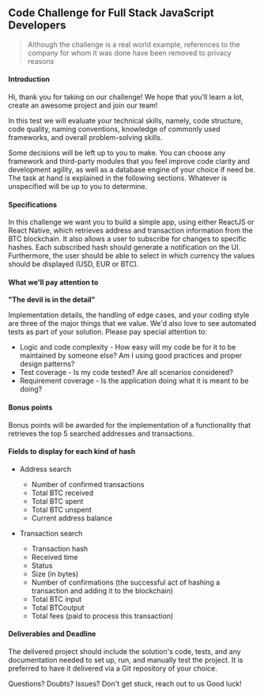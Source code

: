 ## Code Challenge for Full Stack JavaScript Developers

> Although the challenge is a real world example, references to 
the company for whom it was done have been removed to privacy reasons

#### Introduction

Hi, thank you for taking on our challenge! We hope that you'll learn a lot, 
create an awesome project and join our team!

In this test we will evaluate your technical skills, namely, code structure, code quality, naming conventions, knowledge of commonly used frameworks, and overall problem-solving skills. 

Some decisions will be left up to you to make. You can choose any framework and third-party modules that you feel improve code clarity and development agility, as well as a database engine of your choice if need be. The task at hand is explained in the following sections. Whatever is unspecified will be up to you to determine.

#### Specifications

In this challenge we want you to build a simple app, using either ReactJS or React Native, which retrieves address and transaction information from the BTC blockchain. It also allows a user to subscribe for changes to specific hashes. Each subscribed hash should generate a notification on the UI. Furthermore, the user should be able to select in which currency the values should be displayed (USD, EUR or BTC).

#### What we'll pay attention to

__"The devil is in the detail"__

Implementation details, the handling of edge cases, and your coding style are three of the major things that we value. We'd also love to see automated tests as part of your solution. Please pay special attention to:
​
- Logic and code complexity - How easy will my code be for it to be maintained by someone else? Am I using good practices and proper design patterns?
- Test coverage - Is my code tested? Are all scenarios considered?
- Requirement coverage - Is the application doing what it is meant to be doing?

#### Bonus points

Bonus points will be awarded for the implementation of a functionality that retrieves the top 5 searched addresses and transactions.

#### Fields to display for each kind of hash

- Address search
    - Number of confirmed transactions
    - Total BTC received
    - Total BTC spent
    - Total BTC unspent
    - Current address balance

- Transaction search
    - Transaction hash
    - Received time
    - Status
    - Size (in bytes)
    - Number of confirmations (the successful act of hashing a transaction and adding it to the blockchain)
    - Total BTC input
    - Total BTCoutput
    - Total fees (paid to process this transaction)

#### Deliverables and Deadline

The delivered project should include the solution's code, tests, and any documentation needed to set up, run, and manually test the project. It is preferred to have it delivered via a Git repository of your choice.

Questions? Doubts? Issues? Don't get stuck, reach out to us
Good luck!
